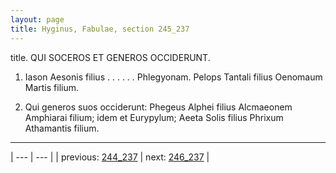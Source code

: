 ```yaml
---
layout: page
title: Hyginus, Fabulae, section 245_237
---
```


title. QUI SOCEROS ET GENEROS OCCIDERUNT.



1. Iason Aesonis filius . . . . . . Phlegyonam. Pelops Tantali filius Oenomaum Martis filium.



2. Qui generos suos occiderunt: Phegeus Alphei filius Alcmaeonem Amphiarai filium; idem et Eurypylum; Aeeta Solis filius Phrixum Athamantis filium.



---

| --- | --- |
| previous: [244_237](../244_237/) | next: [246_237](../246_237/) |